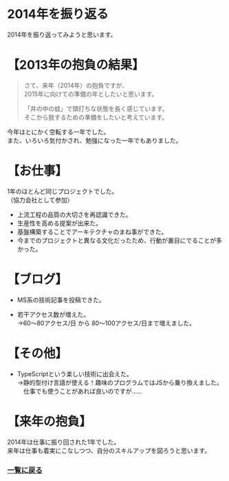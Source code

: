 2014年を振り返る
===

2014年を振り返ってみようと思います。

# 【2013年の抱負の結果】
> さて、来年（2014年）の抱負ですが、  
> 2015年に向けての準備の年としたいと思います。
>
> 「井の中の蛙」で頭打ちな状態を長く感じています。  
> そこから脱するための準備をしたいと考えています。

今年はとにかく空転する一年でした。  
また、いろいろ気付かされ、勉強になった一年でもありました。

# 【お仕事】
1年のほとんど同じプロジェクトでした。  
（協力会社として参加）

* 上流工程の品質の大切さを再認識できた。
* 生産性を高める提案が出来た。
* 基盤構築することでアーキテクチャのまね事ができた。
* 今までのプロジェクトと異なる文化だったため、行動が裏目にでることが多かった。

# 【ブログ】
* MS系の技術記事を投稿できた。

* 若干アクセス数が増えた。  
→60～80アクセス/日 から 80～100アクセス/日まで増えました。

# 【その他】
* TypeScriptという楽しい技術に出会えた。  
→静的型付け言語が使える！趣味のプログラムではJSから乗り換えました。  
　仕事でも使うことがあれば良いのですが……

# 【来年の抱負】
2014年は仕事に振り回された1年でした。  
来年は仕事も着実にこなしつつ、自分のスキルアップを図ろうと思います。

### [一覧に戻る](README.md)
